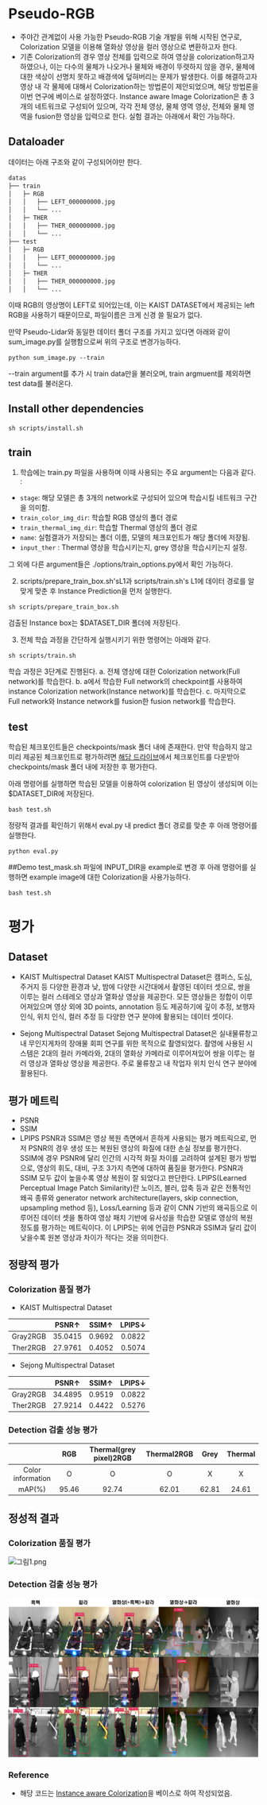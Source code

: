 # Pseudo-RGB
- 주야간 관계없이 사용 가능한 Pseudo-RGB 기술 개발을 위해 시작된 연구로, Colorization 모델을 이용해 열화상 영상을 컬러 영상으로 변환하고자 한다.
- 기존 Colorization의 경우 영상 전체를 입력으로 하여 영상을 colorization하고자 하였으나, 이는 다수의 물체가 나오거나 물체와 배경이 뚜렷하지 않을 경우, 물체에 대한 색상이 선명치 못하고 배경색에 덮혀버리는 문제가 발생한다. 이를 해결하고자 영상 내 각 물체에 대해서 Colorization하는 방법론이 제안되었으며, 해당 방법론을 이번 연구에 베이스로 설정하였다. Instance aware Image Colorization은 총 3개의 네트워크로 구성되어 있으며, 각각 전체 영상, 물체 영역 영상, 전체와 물체 영역을 fusion한 영상을 입력으로 한다. 실험 결과는 아래에서 확인 가능하다.
## Dataloader

데이터는 아래 구조와 같이 구성되어야만 한다.

```
datas
├── train
│   ├─ RGB
│   │   ├── LEFT_000000000.jpg
│   │   └── ...
│   ├─ THER
│   │   ├── THER_000000000.jpg
│   │   └── ...
├── test
│   ├─ RGB
│   │   ├── LEFT_000000000.jpg
│   │   └── ...
│   ├─ THER
│   │   ├── THER_000000000.jpg
│   │   └── ...
```

이때 RGB의 영상명이 LEFT로 되어있는데, 이는 KAIST DATASET에서 제공되는 left RGB을 사용하기 때문이므로, 파일이름은 크게 신경 쓸 필요가 없다.

만약 Pseudo-Lidar와 동일한 데이터 폴더 구조를 가지고 있다면 아래와 같이 sum_image.py를 실행함으로써 위의 구조로 변경가능하다. 
```
python sum_image.py --train
```
--train argument를 추가 시 train data만을 불러오며, train argmuent를 제외하면 test data를 불러온다.
## Install other dependencies
```
sh scripts/install.sh
```

## train

1. 학습에는 train.py 파일을 사용하며 이때 사용되는 주요 argument는 다음과 같다. :
 - `stage`: 해당 모델은 총 3개의 network로 구성되어 있으며 학습시킬 네트워크 구간을 의미함.
 - `train_color_img_dir`: 학습할 RGB 영상의 폴더 경로
 - `train_thermal_img_dir`: 학습할 Thermal 영상의 폴더 경로
 - `name`: 실험결과가 저장되는 폴더 이름, 모델의 체크포인트가 해당 폴더에 저장됨.
 - `input_ther` : Thermal 영상을 학습시키는지, grey 영상을 학습시키는지 설정.

 그 외에 다른 argument들은 ./options/train_options.py에서 확인 가능하다.

2. scripts/prepare_train_box.sh'sL1과 scripts/train.sh's L1에 데이터 경로를 알맞게 맞춘 후 Instance Prediction을 먼저 실행한다.
```
sh scripts/prepare_train_box.sh
```
검출된 Instance box는 $DATASET_DIR 폴더에 저장된다. 

3. 전체 학습 과정을 간단하게 실행시키기 위한 명령어는 아래와 같다.
```
sh scripts/train.sh
```
학습 과정은 3단계로 진행된다.
a. 전체 영상에 대한 Colorization network(Full network)를 학습한다.
b. a에서 학습한 Full network의 checkpoint를 사용하여 instance Colorization network(Instance network)를 학습한다.
c. 마지막으로 Full network와 Instance network를 fusion한 fusion network를 학습한다.

## test
학습된 체크포인트들은 checkpoints/mask 폴더 내에 존재한다. 만약 학습하지 않고 미리 제공된 체크포인트로 평가하려면 [해당 드라이브](https://drive.google.com/file/d/1yl7UG8bGAj25aJwDtvkicr8vAFxDz-6a/view?usp=sharing)에서 체크포인트를 다운받아 checkpoints/mask 폴더 내에 저장한 후 평가한다.

아래 명령어를 실행하면 학습된 모델을 이용하여 colorization 된 영상이 생성되며 이는 $DATASET_DIR에 저장된다.
```
bash test.sh
```
정량적 결과를 확인하기 위해서 eval.py 내 predict 폴더 경로를 맞춘 후 아래 명령어를 실행한다.
```
python eval.py
```
##Demo
test_mask.sh 파일에 INPUT_DIR을 example로 변경 후 아래 명령어를 실행하면 example image에 대한 Colorization을 사용가능하다.
```
bash test.sh
```
# 평가
## Dataset
- KAIST Multispectral Dataset
KAIST Multispectral Dataset은 캠퍼스, 도심, 주거지 등 다양한 환경과 낮, 밤에 다양한 시간대에서 촬영된 데이터 셋으로, 쌍을 이루는 컬러 스테레오 영상과 열화상 영상을 제공한다. 모든 영상들은 정합이 이루어져있으며 영상 외에 3D points, annotation 등도 제공하기에 깊이 추정, 보행자 인식, 위치 인식, 컬러 추정 등 다양한 연구 분야에 활용되는 데이터 셋이다.

- Sejong Multispectral Dataset
Sejong Multispectral Dataset은 실내물류창고 내 무인지게차의 장애물 회피 연구를 위한 목적으로 촬영되었다. 촬영에 사용된 시스템은 2대의 컬러 카메라와, 2대의 열화상 카메라로 이루어져있어 쌍을 이루는 컬러 영상과 열화상 영상을 제공한다. 주로 물류창고 내 작업자 위치 인식 연구 분야에 활용된다.

## 평가 메트릭
- PSNR
- SSIM
- LPIPS
PSNR과 SSIM은 영상 복원 측면에서 흔하게 사용되는 평가 메트릭으로, 먼저 PSNR의 경우 생성 또는 복원된 영상의 화질에 대한 손실 정보를 평가한다. SSIM에 경우 PSNR에 달리 인간의 시각적 화질 차이를 고려하여 설계된 평가 방법으로, 영상의 휘도, 대비, 구조 3가지 측면에 대하여 품질을 평가한다. PSNR과 SSIM 모두 값이 높을수록 영상 복원이 잘 되었다고 판단한다.
LPIPS(Learned Perceptual Image Patch Similarity)란 노이즈, 블러, 압축 등과 같은 전통적인 왜곡 종류와 generator network architecture(layers, skip connection, upsampling method 등), Loss/Learning 등과 같이 CNN 기반의 왜곡등으로 이루어진 데이터 셋을 통하여 영상 패치 기반에 유사성을 학습한 모델로 영상의 복원 정도를 평가하는 메트릭이다. 이 LPIPS는 위에 언급한 PSNR과 SSIM과 달리 값이 낮을수록 원본 영상과 차이가 적다는 것을 의미한다.

## 정량적 평가
### Colorization 품질 평가
- KAIST Multispectral Dataset

|  | PSNR↑| SSIM↑ | LPIPS↓ |
|:-----: | :-----:|:-----: |:-----: |
| Gray2RGB    |   35.0415    | 0.9692 | 0.0822 |
| Ther2RGB |   27.9761  |  0.4052 |  0.5074 |

- Sejong Multispectral Dataset

|  | PSNR↑| SSIM↑ | LPIPS↓ |
|:-----: | :-----:|:-----: |:-----: |
| Gray2RGB    |   34.4895    | 0.9519 | 0.0822 |
| Ther2RGB |  27.9214  |  0.4422 |  0.5276 |

### Detection 검출 성능 평가
|  | RGB| Thermal(grey pixel)2RGB | Thermal2RGB | Grey | Thermal |
|:-----: | :-----:|:-----: |:-----: |:-----: | :-----: |
| Color information    |   O    | O | O | X | X |
| mAP(%) | 95.46 |  92.74 | 62.01 | 62.81 | 24.61 |
## 정성적 결과
### Colorization 품질 평가
![그림1.png](image/그림1.png)

### Detection 검출 성능 평가
![그림2.png](image/Detection.png)


### Reference
- 해당 코드는 [Instance aware Colorization](https://github.com/ericsujw/InstColorization)을 베이스로 하여 작성되었음.
